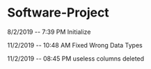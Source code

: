 # Software-Project

8/2/2019  --  7:39 PM  Initialize

11/2/2019 --  10:48 AM  Fixed Wrong Data Types

11/2/2019 --  08:45 PM  useless columns deleted
